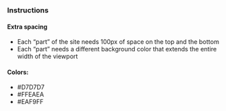 ### Instructions

#### Extra spacing

- Each “part” of the site needs 100px of space on the top and the bottom
- Each “part” needs a different background color that extends the entire width of the viewport

#### Colors:

- #D7D7D7
- #FFEAEA
- #EAF9FF
